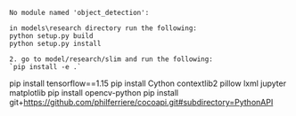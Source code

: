 


```
No module named 'object_detection':

in models\research directory run the following:
python setup.py build
python setup.py install

2. go to model/research/slim and run the following:
`pip install -e .`
```

pip install tensorflow==1.15
pip install Cython contextlib2 pillow lxml jupyter matplotlib
pip install opencv-python
pip install git+https://github.com/philferriere/cocoapi.git#subdirectory=PythonAPI